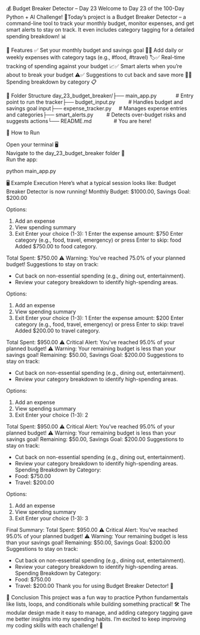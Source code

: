 💰 Budget Breaker Detector – Day 23
Welcome to Day 23 of the 100-Day Python + AI Challenge! 🎉Today’s project is a Budget Breaker Detector – a command-line tool to track your monthly budget, monitor expenses, and get smart alerts to stay on track. It even includes category tagging for a detailed spending breakdown! 📊

📌 Features
✅ Set your monthly budget and savings goal 💸✅ Add daily or weekly expenses with category tags (e.g., #food, #travel) 🏷️✅ Real-time tracking of spending against your budget 📈✅ Smart alerts when you’re about to break your budget ⚠️✅ Suggestions to cut back and save more 🧠✅ Spending breakdown by category 📋  

🧱 Folder Structure
day_23_budget_breaker/├── main_app.py             # Entry point to run the tracker├── budget_input.py         # Handles budget and savings goal input├── expense_tracker.py     # Manages expense entries and categories├── smart_alerts.py         # Detects over-budget risks and suggests actions└── README.md               # You are here!  

🚀 How to Run

Open your terminal 🖥️  
Navigate to the day_23_budget_breaker folder 📂  
Run the app:

python main_app.py


🖥️ Example Execution
Here’s what a typical session looks like:
Budget Breaker Detector is now running!
Monthly Budget: $1000.00, Savings Goal: $200.00

Options:
1. Add an expense
2. View spending summary
3. Exit
Enter your choice (1-3): 1
Enter the expense amount: $750
Enter category (e.g., food, travel, emergency) or press Enter to skip: food
Added $750.00 to food category.

Total Spent: $750.00
⚠️ Warning: You've reached 75.0% of your planned budget!
Suggestions to stay on track:
 - Cut back on non-essential spending (e.g., dining out, entertainment).
 - Review your category breakdown to identify high-spending areas.

Options:
1. Add an expense
2. View spending summary
3. Exit
Enter your choice (1-3): 1
Enter the expense amount: $200
Enter category (e.g., food, travel, emergency) or press Enter to skip: travel
Added $200.00 to travel category.

Total Spent: $950.00
⚠️ Critical Alert: You've reached 95.0% of your planned budget!
⚠️ Warning: Your remaining budget is less than your savings goal!
Remaining: $50.00, Savings Goal: $200.00
Suggestions to stay on track:
 - Cut back on non-essential spending (e.g., dining out, entertainment).
 - Review your category breakdown to identify high-spending areas.

Options:
1. Add an expense
2. View spending summary
3. Exit
Enter your choice (1-3): 2

Total Spent: $950.00
⚠️ Critical Alert: You've reached 95.0% of your planned budget!
⚠️ Warning: Your remaining budget is less than your savings goal!
Remaining: $50.00, Savings Goal: $200.00
Suggestions to stay on track:
 - Cut back on non-essential spending (e.g., dining out, entertainment).
 - Review your category breakdown to identify high-spending areas.
Spending Breakdown by Category:
 - Food: $750.00
 - Travel: $200.00

Options:
1. Add an expense
2. View spending summary
3. Exit
Enter your choice (1-3): 3

Final Summary:
Total Spent: $950.00
⚠️ Critical Alert: You've reached 95.0% of your planned budget!
⚠️ Warning: Your remaining budget is less than your savings goal!
Remaining: $50.00, Savings Goal: $200.00
Suggestions to stay on track:
 - Cut back on non-essential spending (e.g., dining out, entertainment).
 - Review your category breakdown to identify high-spending areas.
Spending Breakdown by Category:
 - Food: $750.00
 - Travel: $200.00
Thank you for using Budget Breaker Detector! 👋


🎯 Conclusion
This project was a fun way to practice Python fundamentals like lists, loops, and conditionals while building something practical! 🛠️ The modular design made it easy to manage, and adding category tagging gave me better insights into my spending habits. I’m excited to keep improving my coding skills with each challenge! 🚀

